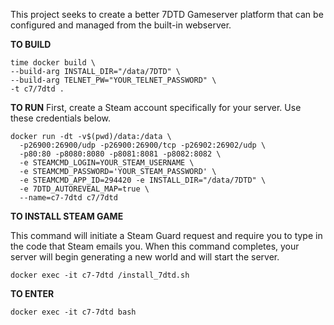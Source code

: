This project seeks to create a better 7DTD Gameserver platform that can be configured and managed from the built-in webserver.

**TO BUILD**

```
time docker build \
--build-arg INSTALL_DIR="/data/7DTD" \
--build-arg TELNET_PW="YOUR_TELNET_PASSWORD" \
-t c7/7dtd .
```

**TO RUN** First, create a Steam account specifically for your server. Use these credentials below.

```
docker run -dt -v$(pwd)/data:/data \
  -p26900:26900/udp -p26900:26900/tcp -p26902:26902/udp \
  -p80:80 -p8080:8080 -p8081:8081 -p8082:8082 \
  -e STEAMCMD_LOGIN=YOUR_STEAM_USERNAME \
  -e STEAMCMD_PASSWORD='YOUR_STEAM_PASSWORD' \
  -e STEAMCMD_APP_ID=294420 -e INSTALL_DIR="/data/7DTD" \
  -e 7DTD_AUTOREVEAL_MAP=true \
  --name=c7-7dtd c7/7dtd
```

**TO INSTALL STEAM GAME**

This command will initiate a Steam Guard request and require you to type in the code that Steam emails you. When this command completes, your server will begin generating a new world and will start the server.

```
docker exec -it c7-7dtd /install_7dtd.sh
```

**TO ENTER**

```
docker exec -it c7-7dtd bash
```
